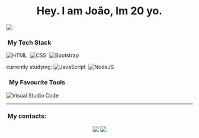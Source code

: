 <div align="center">
    <img style="" width="250">
</div>
<h1 align="center">Hey. I am João,  Im 20 yo.</h1>

![](https://www.teslarati.com/wp-content/uploads/2022/03/Starbase-031622-NASASpaceflight-B4-S20-stacked-cryoproof-7-c.jpg)

### &nbsp;My Tech Stack
![HTML](https://img.shields.io/badge/HTML-239120?style=for-the-badge&logo=html5&logoColor=white)&nbsp;
![CSS](https://img.shields.io/badge/CSS-239120?&style=for-the-badge&logo=css3&logoColor=white)&nbsp;
![Bootstrap](https://img.shields.io/badge/Bootstrap-563D7C?style=for-the-badge&logo=bootstrap&logoColor=white)&nbsp;

currently studying:
![JavaScript](https://img.shields.io/badge/JavaScript-F7DF1E?style=for-the-badge&logo=javascript&logoColor=black)&nbsp;
![NodeJS](https://img.shields.io/badge/Node.js-43853D?style=for-the-badge&logo=node.js&logoColor=white)&nbsp;


### &nbsp; My Favourite Tools
![Visual Studio Code](https://img.shields.io/badge/-Visual%20Studio%20Code-333333?style=flat&logo=visual-studio-code&logoColor=007ACC)&nbsp;

---
### &nbsp;My contacts:

<p align="center">
           <a href="https://www.instagram.com/vjoao675/?hl=en"><img src="https://img.shields.io/badge/Instagram-E4405F?style=for-the-badge&logo=instagram&logoColor=white"/></a>
    <a href="mailto:drvictor321@gmail.com"><img src="https://img.shields.io/badge/-drvictor321@gmail.com-D14836?style=flat-square&logo=Gmail&logoColor=white"/></a>

    
</p>
